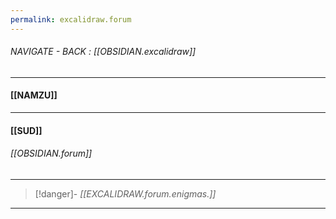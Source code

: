 ```yaml
---
permalink: excalidraw.forum
---
```


###### NAVIGATE - BACK : [[OBSIDIAN.excalidraw]]
-----
#### [[NAMZU]]



----
#### [[SUD]]

###### [[OBSIDIAN.forum]]


-----
>[!danger]- *[[EXCALIDRAW.forum.enigmas.]]*
-----
